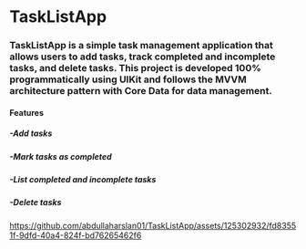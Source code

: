# TaskListApp

### TaskListApp is a simple task management application that allows users to add tasks, track completed and incomplete tasks, and delete tasks. This project is developed 100% programmatically using UIKit and follows the MVVM architecture pattern with Core Data for data management. 

#### Features

##### -Add tasks
##### -Mark tasks as completed
##### -List completed and incomplete tasks
##### -Delete tasks

https://github.com/abdullaharslan01/TaskListApp/assets/125302932/fd83551f-9dfd-40a4-824f-bd76265462f6


